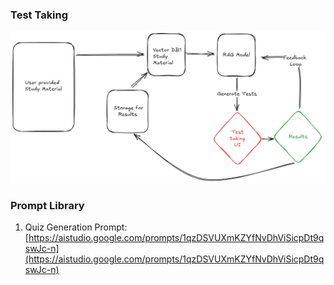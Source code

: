 ### Test Taking 
![Architecture](Architecture.png)

### Prompt Library

1. Quiz Generation Prompt: [https://aistudio.google.com/prompts/1qzDSVUXmKZYfNvDhViSicpDt9qswJc-n](https://aistudio.google.com/prompts/1qzDSVUXmKZYfNvDhViSicpDt9qswJc-n)